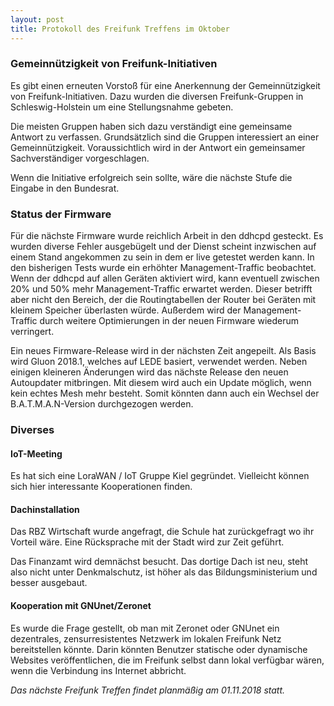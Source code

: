 ```yaml
---
layout: post
title: Protokoll des Freifunk Treffens im Oktober
---
```

### Gemeinnützigkeit von Freifunk-Initiativen
Es gibt einen erneuten Vorstoß für eine 
Anerkennung der Gemeinnützigkeit von Freifunk-Initiativen.
Dazu wurden die diversen Freifunk-Gruppen in Schleswig-Holstein
um eine Stellungsnahme gebeten.

Die meisten Gruppen haben sich dazu verständigt eine 
gemeinsame Antwort zu verfassen. Grundsätzlich sind die 
Gruppen interessiert an einer Gemeinnützigkeit.
Voraussichtlich wird in der Antwort ein gemeinsamer
Sachverständiger vorgeschlagen.

Wenn die Initiative erfolgreich sein sollte, 
wäre die nächste Stufe die Eingabe in den Bundesrat.

### Status der Firmware
Für die nächste Firmware wurde reichlich Arbeit in den 
ddhcpd gesteckt. Es wurden diverse Fehler ausgebügelt
und der Dienst scheint inzwischen auf einem Stand angekommen zu sein
in dem er live getestet werden kann. 
In den bisherigen Tests wurde ein erhöhter Management-Traffic beobachtet.
Wenn der ddhcpd auf allen Geräten aktiviert wird, 
kann eventuell zwischen 20% und 50% mehr Management-Traffic erwartet werden.
Dieser betrifft aber nicht den Bereich, der die Routingtabellen der Router 
bei Geräten mit kleinem Speicher überlasten würde. Außerdem wird der Management-Traffic
durch  weitere Optimierungen in der neuen Firmware wiederum verringert.

Ein neues Firmware-Release wird in der nächsten Zeit angepeilt.
Als Basis wird Gluon 2018.1, welches auf LEDE basiert, verwendet werden.
Neben einigen kleineren Änderungen wird das nächste Release
den neuen Autoupdater mitbringen. Mit diesem wird auch ein Update möglich,
wenn kein echtes Mesh mehr besteht. Somit könnten dann auch ein Wechsel 
der B.A.T.M.A.N-Version durchgezogen werden.

### Diverses
#### IoT-Meeting
Es hat sich eine LoraWAN / IoT Gruppe Kiel gegründet. 
Vielleicht können sich hier interessante Kooperationen finden.

#### Dachinstallation
Das RBZ Wirtschaft wurde angefragt, die Schule hat zurückgefragt wo ihr Vorteil wäre. 
Eine Rücksprache mit der Stadt wird zur Zeit geführt.

Das Finanzamt wird demnächst besucht. Das dortige Dach ist neu, steht also nicht unter Denkmalschutz,
ist höher als das Bildungsministerium und besser ausgebaut.

#### Kooperation mit GNUnet/Zeronet
Es wurde die Frage gestellt, ob man mit Zeronet oder GNUnet ein dezentrales, zensurresistentes Netzwerk 
im lokalen Freifunk Netz bereitstellen könnte. Darin könnten Benutzer statische oder dynamische Websites
veröffentlichen, die im Freifunk selbst dann lokal verfügbar wären, wenn die Verbindung ins Internet abbricht.


*Das nächste Freifunk Treffen findet planmäßig am 01.11.2018 statt.*
